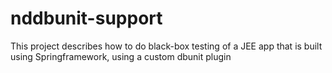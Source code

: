 nddbunit-support
================

This project describes how to do black-box testing of a JEE app that is built using Springframework, using a custom dbunit plugin
